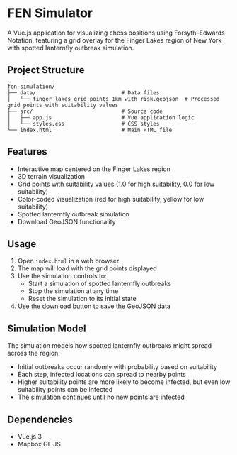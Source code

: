 # FEN Simulator

A Vue.js application for visualizing chess positions using Forsyth–Edwards Notation, featuring a grid overlay for the Finger Lakes region of New York with spotted lanternfly outbreak simulation.

## Project Structure

```
fen-simulation/
├── data/                           # Data files
│   └── finger_lakes_grid_points_1km_with_risk.geojson  # Processed grid points with suitability values
├── src/                            # Source code
│   ├── app.js                      # Vue application logic
│   └── styles.css                  # CSS styles
└── index.html                      # Main HTML file
```

## Features

- Interactive map centered on the Finger Lakes region
- 3D terrain visualization
- Grid points with suitability values (1.0 for high suitability, 0.0 for low suitability)
- Color-coded visualization (red for high suitability, yellow for low suitability)
- Spotted lanternfly outbreak simulation
- Download GeoJSON functionality

## Usage

1. Open `index.html` in a web browser
2. The map will load with the grid points displayed
3. Use the simulation controls to:
   - Start a simulation of spotted lanternfly outbreaks
   - Stop the simulation at any time
   - Reset the simulation to its initial state
4. Use the download button to save the GeoJSON data

## Simulation Model

The simulation models how spotted lanternfly outbreaks might spread across the region:

- Initial outbreaks occur randomly with probability based on suitability
- Each step, infected locations can spread to nearby points
- Higher suitability points are more likely to become infected, but even low suitability points can be infected
- The simulation continues until no new points are infected

## Dependencies

- Vue.js 3
- Mapbox GL JS 